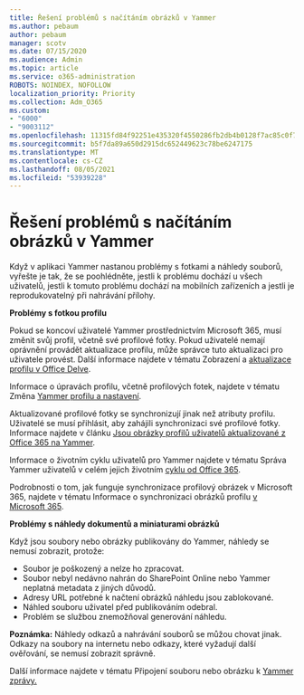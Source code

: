 ```yaml
---
title: Řešení problémů s načítáním obrázků v Yammer
ms.author: pebaum
author: pebaum
manager: scotv
ms.date: 07/15/2020
ms.audience: Admin
ms.topic: article
ms.service: o365-administration
ROBOTS: NOINDEX, NOFOLLOW
localization_priority: Priority
ms.collection: Adm_O365
ms.custom:
- "6000"
- "9003112"
ms.openlocfilehash: 11315fd84f92251e435320f4550286fb2db4b0128f7ac85c0f79972e3f7fd203
ms.sourcegitcommit: b5f7da89a650d2915dc652449623c78be6247175
ms.translationtype: MT
ms.contentlocale: cs-CZ
ms.lasthandoff: 08/05/2021
ms.locfileid: "53939228"
---
```

# <a name="troubleshoot-image-loading-issues-in-yammer"></a>Řešení problémů s načítáním obrázků v Yammer

Když v aplikaci Yammer nastanou problémy s fotkami a náhledy souborů, vyřešte je tak, že se poohlédněte, jestli k problému dochází u všech uživatelů, jestli k tomuto problému dochází na mobilních zařízeních a jestli je reprodukovatelný při nahrávání přílohy.  

**Problémy s fotkou profilu**  

Pokud se koncoví uživatelé Yammer prostřednictvím Microsoft 365, musí změnit svůj profil, včetně své profilové fotky. Pokud uživatelé nemají oprávnění provádět aktualizace profilu, může správce tuto aktualizaci pro uživatele provést. Další informace najdete v tématu Zobrazení a [aktualizace profilu v Office Delve](https://support.microsoft.com/office/view-and-update-your-profile-in-office-delve-4e84343b-eedf-45a1-aeb9-8627ccca14ba).

Informace o úpravách profilu, včetně profilových fotek, najdete v tématu Změna [Yammer profilu a nastavení](https://support.microsoft.com/office/classic-yammer-change-my-yammer-profile-and-settings-a3aeca0e-de34-4897-9b59-de6516542851). 

Aktualizované profilové fotky se synchronizují jinak než atributy profilu. Uživatelé se musí přihlásit, aby zahájili synchronizaci své profilové fotky. Informace najdete v článku [Jsou obrázky profilů uživatelů aktualizované z Office 365 na Yammer](https://docs.microsoft.com/yammer/manage-yammer-users/manage-users-across-their-lifecycle#q-are-user-profile-pictures-updated-from-office-365-to-yammer).

Informace o životním cyklu uživatelů pro Yammer najdete v tématu Správa Yammer uživatelů v celém jejich životním [cyklu od Office 365](https://docs.microsoft.com/yammer/manage-yammer-users/manage-users-across-their-lifecycle).  

Podrobnosti o tom, jak funguje synchronizace profilový obrázek v Microsoft 365, najdete v tématu Informace o synchronizaci obrázků profilu [v Microsoft 365](https://support.microsoft.com/office/information-about-profile-picture-synchronization-in-microsoft-365-20594d76-d054-4af4-a660-401133e3d48a).  

**Problémy s náhledy dokumentů a miniaturami obrázků**  

Když jsou soubory nebo obrázky publikovány do Yammer, náhledy se nemusí zobrazit, protože: 

- Soubor je poškozený a nelze ho zpracovat.
- Soubor nebyl nedávno nahrán do SharePoint Online nebo Yammer neplatná metadata z jiných důvodů.
- Adresy URL potřebné k načtení obrázků náhledu jsou zablokované.
- Náhled souboru uživatel před publikováním odebral.
- Problém se službou znemožňoval generování náhledu.

**Poznámka:** Náhledy odkazů a nahrávání souborů se můžou chovat jinak. Odkazy na soubory na internetu nebo odkazy, které vyžadují další ověřování, se nemusí zobrazit správně.

Další informace najdete v tématu Připojení souboru nebo obrázku k [Yammer zprávy.](https://support.microsoft.com/office/attach-a-file-or-image-to-a-yammer-message-f576d4d1-ad66-4ce4-9c43-46cf75978dbf) 